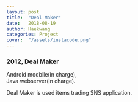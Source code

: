 ```yaml
---
layout: post
title:  "Deal Maker"
date:   2018-08-19
author: Haekwang
categories: Project
cover:  "/assets/instacode.png"
---
```


### 2012, Deal Maker  
Android modbile(in charge),  
Java webserver(in charge).  
  
Deal Maker is used items trading SNS application.  
  


